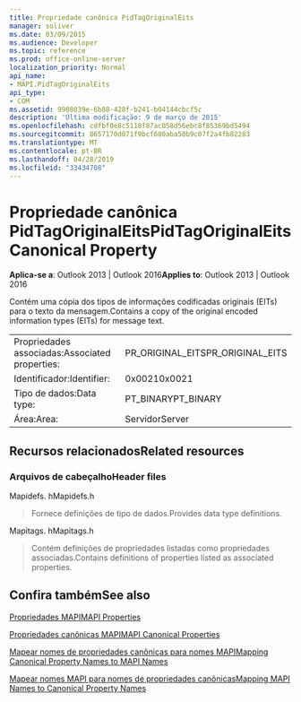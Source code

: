 ```yaml
---
title: Propriedade canônica PidTagOriginalEits
manager: soliver
ms.date: 03/09/2015
ms.audience: Developer
ms.topic: reference
ms.prod: office-online-server
localization_priority: Normal
api_name:
- MAPI.PidTagOriginalEits
api_type:
- COM
ms.assetid: 9908039e-6b88-428f-b241-b04144cbcf5c
description: 'Última modificação: 9 de março de 2015'
ms.openlocfilehash: cdfbf0e8c5118f87ac058d56ebc8f85369bd5494
ms.sourcegitcommit: 8657170d071f9bcf680aba50b9c07f2a4fb82283
ms.translationtype: MT
ms.contentlocale: pt-BR
ms.lasthandoff: 04/28/2019
ms.locfileid: "33434708"
---
```

# <a name="pidtagoriginaleits-canonical-property"></a><span data-ttu-id="6c48f-103">Propriedade canônica PidTagOriginalEits</span><span class="sxs-lookup"><span data-stu-id="6c48f-103">PidTagOriginalEits Canonical Property</span></span>

  
  
<span data-ttu-id="6c48f-104">**Aplica-se a**: Outlook 2013 | Outlook 2016</span><span class="sxs-lookup"><span data-stu-id="6c48f-104">**Applies to**: Outlook 2013 | Outlook 2016</span></span> 
  
<span data-ttu-id="6c48f-105">Contém uma cópia dos tipos de informações codificadas originais (EITs) para o texto da mensagem.</span><span class="sxs-lookup"><span data-stu-id="6c48f-105">Contains a copy of the original encoded information types (EITs) for message text.</span></span>
  
|||
|:-----|:-----|
|<span data-ttu-id="6c48f-106">Propriedades associadas:</span><span class="sxs-lookup"><span data-stu-id="6c48f-106">Associated properties:</span></span>  <br/> |<span data-ttu-id="6c48f-107">PR_ORIGINAL_EITS</span><span class="sxs-lookup"><span data-stu-id="6c48f-107">PR_ORIGINAL_EITS</span></span>  <br/> |
|<span data-ttu-id="6c48f-108">Identificador:</span><span class="sxs-lookup"><span data-stu-id="6c48f-108">Identifier:</span></span>  <br/> |<span data-ttu-id="6c48f-109">0x0021</span><span class="sxs-lookup"><span data-stu-id="6c48f-109">0x0021</span></span>  <br/> |
|<span data-ttu-id="6c48f-110">Tipo de dados:</span><span class="sxs-lookup"><span data-stu-id="6c48f-110">Data type:</span></span>  <br/> |<span data-ttu-id="6c48f-111">PT_BINARY</span><span class="sxs-lookup"><span data-stu-id="6c48f-111">PT_BINARY</span></span>  <br/> |
|<span data-ttu-id="6c48f-112">Área:</span><span class="sxs-lookup"><span data-stu-id="6c48f-112">Area:</span></span>  <br/> |<span data-ttu-id="6c48f-113">Servidor</span><span class="sxs-lookup"><span data-stu-id="6c48f-113">Server</span></span>  <br/> |
   
## <a name="related-resources"></a><span data-ttu-id="6c48f-114">Recursos relacionados</span><span class="sxs-lookup"><span data-stu-id="6c48f-114">Related resources</span></span>

### <a name="header-files"></a><span data-ttu-id="6c48f-115">Arquivos de cabeçalho</span><span class="sxs-lookup"><span data-stu-id="6c48f-115">Header files</span></span>

<span data-ttu-id="6c48f-116">Mapidefs. h</span><span class="sxs-lookup"><span data-stu-id="6c48f-116">Mapidefs.h</span></span>
  
> <span data-ttu-id="6c48f-117">Fornece definições de tipo de dados.</span><span class="sxs-lookup"><span data-stu-id="6c48f-117">Provides data type definitions.</span></span>
    
<span data-ttu-id="6c48f-118">Mapitags. h</span><span class="sxs-lookup"><span data-stu-id="6c48f-118">Mapitags.h</span></span>
  
> <span data-ttu-id="6c48f-119">Contém definições de propriedades listadas como propriedades associadas.</span><span class="sxs-lookup"><span data-stu-id="6c48f-119">Contains definitions of properties listed as associated properties.</span></span>
    
## <a name="see-also"></a><span data-ttu-id="6c48f-120">Confira também</span><span class="sxs-lookup"><span data-stu-id="6c48f-120">See also</span></span>



[<span data-ttu-id="6c48f-121">Propriedades MAPI</span><span class="sxs-lookup"><span data-stu-id="6c48f-121">MAPI Properties</span></span>](mapi-properties.md)
  
[<span data-ttu-id="6c48f-122">Propriedades canônicas MAPI</span><span class="sxs-lookup"><span data-stu-id="6c48f-122">MAPI Canonical Properties</span></span>](mapi-canonical-properties.md)
  
[<span data-ttu-id="6c48f-123">Mapear nomes de propriedades canônicas para nomes MAPI</span><span class="sxs-lookup"><span data-stu-id="6c48f-123">Mapping Canonical Property Names to MAPI Names</span></span>](mapping-canonical-property-names-to-mapi-names.md)
  
[<span data-ttu-id="6c48f-124">Mapear nomes MAPI para nomes de propriedades canônicas</span><span class="sxs-lookup"><span data-stu-id="6c48f-124">Mapping MAPI Names to Canonical Property Names</span></span>](mapping-mapi-names-to-canonical-property-names.md)

